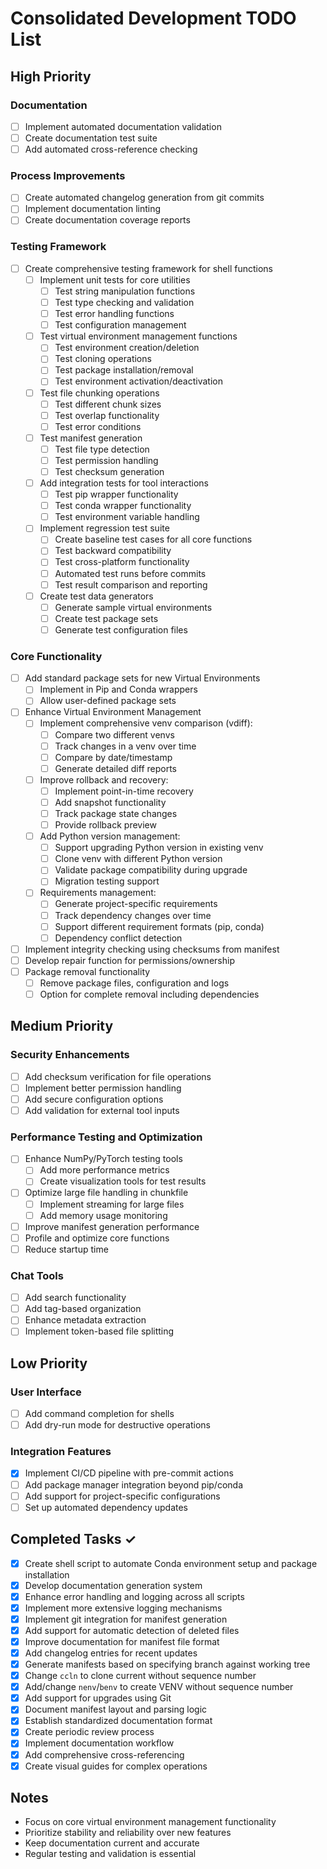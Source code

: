 # Consolidated Development TODO List

## High Priority

### Documentation
- [ ] Implement automated documentation validation
- [ ] Create documentation test suite
- [ ] Add automated cross-reference checking

### Process Improvements
- [ ] Create automated changelog generation from git commits
- [ ] Implement documentation linting
- [ ] Create documentation coverage reports

### Testing Framework
- [ ] Create comprehensive testing framework for shell functions
  - [ ] Implement unit tests for core utilities
    - [ ] Test string manipulation functions
    - [ ] Test type checking and validation
    - [ ] Test error handling functions
    - [ ] Test configuration management
  - [ ] Test virtual environment management functions
    - [ ] Test environment creation/deletion
    - [ ] Test cloning operations
    - [ ] Test package installation/removal
    - [ ] Test environment activation/deactivation
  - [ ] Test file chunking operations
    - [ ] Test different chunk sizes
    - [ ] Test overlap functionality
    - [ ] Test error conditions
  - [ ] Test manifest generation
    - [ ] Test file type detection
    - [ ] Test permission handling
    - [ ] Test checksum generation
  - [ ] Add integration tests for tool interactions
    - [ ] Test pip wrapper functionality
    - [ ] Test conda wrapper functionality
    - [ ] Test environment variable handling
  - [ ] Implement regression test suite
    - [ ] Create baseline test cases for all core functions
    - [ ] Test backward compatibility
    - [ ] Test cross-platform functionality
    - [ ] Automated test runs before commits
    - [ ] Test result comparison and reporting
  - [ ] Create test data generators
    - [ ] Generate sample virtual environments
    - [ ] Create test package sets
    - [ ] Generate test configuration files

### Core Functionality
- [ ] Add standard package sets for new Virtual Environments
  - [ ] Implement in Pip and Conda wrappers
  - [ ] Allow user-defined package sets
- [ ] Enhance Virtual Environment Management
  - [ ] Implement comprehensive venv comparison (vdiff):
    - [ ] Compare two different venvs
    - [ ] Track changes in a venv over time
    - [ ] Compare by date/timestamp
    - [ ] Generate detailed diff reports
  - [ ] Improve rollback and recovery:
    - [ ] Implement point-in-time recovery
    - [ ] Add snapshot functionality
    - [ ] Track package state changes
    - [ ] Provide rollback preview
  - [ ] Add Python version management:
    - [ ] Support upgrading Python version in existing venv
    - [ ] Clone venv with different Python version
    - [ ] Validate package compatibility during upgrade
    - [ ] Migration testing support
  - [ ] Requirements management:
    - [ ] Generate project-specific requirements
    - [ ] Track dependency changes over time
    - [ ] Support different requirement formats (pip, conda)
    - [ ] Dependency conflict detection
- [ ] Implement integrity checking using checksums from manifest
- [ ] Develop repair function for permissions/ownership
- [ ] Package removal functionality
  - [ ] Remove package files, configuration and logs
  - [ ] Option for complete removal including dependencies

## Medium Priority

### Security Enhancements
- [ ] Add checksum verification for file operations
- [ ] Implement better permission handling
- [ ] Add secure configuration options
- [ ] Add validation for external tool inputs

### Performance Testing and Optimization
- [ ] Enhance NumPy/PyTorch testing tools
  - [ ] Add more performance metrics
  - [ ] Create visualization tools for test results
- [ ] Optimize large file handling in chunkfile
  - [ ] Implement streaming for large files
  - [ ] Add memory usage monitoring
- [ ] Improve manifest generation performance
- [ ] Profile and optimize core functions
- [ ] Reduce startup time

### Chat Tools
- [ ] Add search functionality
- [ ] Add tag-based organization
- [ ] Enhance metadata extraction
- [ ] Implement token-based file splitting

## Low Priority

### User Interface
- [ ] Add command completion for shells
- [ ] Add dry-run mode for destructive operations

### Integration Features
- [x] Implement CI/CD pipeline with pre-commit actions
- [ ] Add package manager integration beyond pip/conda
- [ ] Add support for project-specific configurations
- [ ] Set up automated dependency updates

## Completed Tasks ✓

- [x] Create shell script to automate Conda environment setup and package installation
- [x] Develop documentation generation system
- [x] Enhance error handling and logging across all scripts
- [x] Implement more extensive logging mechanisms
- [x] Implement git integration for manifest generation
- [x] Add support for automatic detection of deleted files
- [x] Improve documentation for manifest file format
- [x] Add changelog entries for recent updates
- [x] Generate manifests based on specifying branch against working tree
- [x] Change `ccln` to clone current without sequence number
- [x] Add/change `nenv`/`benv` to create VENV without sequence number
- [x] Add support for upgrades using Git
- [x] Document manifest layout and parsing logic
- [x] Establish standardized documentation format
- [x] Create periodic review process
- [x] Implement documentation workflow
- [x] Add comprehensive cross-referencing
- [x] Create visual guides for complex operations

## Notes
- Focus on core virtual environment management functionality
- Prioritize stability and reliability over new features
- Keep documentation current and accurate
- Regular testing and validation is essential 